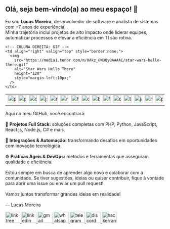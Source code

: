 <h2>Olá, seja bem-vindo(a) ao meu espaço! 👋</h2>

<p>
  Eu sou <strong>Lucas Moreira</strong>, desenvolvedor de software e analista de sistemas com +7 anos de experiência.<br>
  Minha trajetória inclui projetos de alto impacto onde liderar equipes, automatizar processos e elevar a eficiência em TI são rotina.
</p>

<!-- TABELA SEM BORDAS PARA ÍCONES (ESQ) + GIF (DIR) -->
<table width="100%" border="0" style="border:none; border-collapse:collapse;" cellpadding="0" cellspacing="0">
  <tr style="border:none;">
    <!-- COLUNA ESQUERDA: ÍCONES -->
    <td align="left" valign="top" style="border:none; white-space:nowrap;">
      <img src="https://cdn.jsdelivr.net/gh/devicons/devicon/icons/php/php-original.svg" alt="php" height="25" style="margin-right:4px;" />
      <img src="https://cdn.jsdelivr.net/gh/devicons/devicon/icons/python/python-original.svg" alt="python" height="25" style="margin-right:4px;" />
      <img src="https://cdn.jsdelivr.net/gh/devicons/devicon/icons/csharp/csharp-original.svg" alt="csharp" height="25" style="margin-right:4px;" />
      <img src="https://cdn.jsdelivr.net/gh/devicons/devicon/icons/javascript/javascript-original.svg" alt="js" height="25" style="margin-right:4px;" />
      <img src="https://cdn.jsdelivr.net/gh/devicons/devicon/icons/react/react-original.svg" alt="react" height="25" style="margin-right:4px;" />
      <img src="https://cdn.jsdelivr.net/gh/devicons/devicon/icons/nodejs/nodejs-original.svg" alt="nodejs" height="25" style="margin-right:4px;" />
      <img src="https://cdn.jsdelivr.net/gh/devicons/devicon/icons/html5/html5-original.svg" alt="html5" height="25" style="margin-right:4px;" />
      <img src="https://cdn.jsdelivr.net/gh/devicons/devicon/icons/css3/css3-original.svg" alt="css3" height="25" style="margin-right:4px;" />
      <img src="https://cdn.jsdelivr.net/gh/devicons/devicon/icons/bootstrap/bootstrap-original.svg" alt="bootstrap" height="25" style="margin-right:4px;" />
      <img src="https://cdn.jsdelivr.net/gh/devicons/devicon/icons/flask/flask-original.svg" alt="flask" height="25" style="margin-right:4px;" />
      <img src="https://cdn.jsdelivr.net/gh/devicons/devicon/icons/dotnetcore/dotnetcore-original.svg" alt="dotnetcore" height="25" style="margin-right:4px;" />
      <img src="https://cdn.jsdelivr.net/gh/devicons/devicon/icons/typescript/typescript-original.svg" alt="typescript" height="25" style="margin-right:4px;" />
      <img src="https://cdn.jsdelivr.net/gh/devicons/devicon/icons/java/java-original.svg" alt="java" height="25" style="margin-right:4px;" />
      <img src="https://cdn.jsdelivr.net/gh/devicons/devicon/icons/mysql/mysql-original.svg" alt="mysql" height="25" style="margin-right:4px;" />
      <img src="https://cdn.jsdelivr.net/gh/devicons/devicon/icons/postgresql/postgresql-original.svg" alt="postgresql" height="25" style="margin-right:4px;" />
      <img src="https://cdn.jsdelivr.net/gh/devicons/devicon/icons/git/git-original.svg" alt="git" height="25" style="margin-right:4px;" />
      <img src="https://cdn.jsdelivr.net/gh/devicons/devicon/icons/docker/docker-original.svg" alt="docker" height="25" style="margin-right:4px;" />
      <img src="https://cdn.jsdelivr.net/gh/devicons/devicon/icons/amazonwebservices/amazonwebservices-line-wordmark.svg" alt="aws" height="25" style="margin-right:4px;" />
      <img src="https://cdn.jsdelivr.net/gh/devicons/devicon/icons/azure/azure-original.svg" alt="azure" height="25" style="margin-right:4px;" />
    </td>

    <!-- COLUNA DIREITA: GIF -->
    <td align="right" valign="top" style="border:none;">
      <img 
        src="https://media1.tenor.com/m/0Akz_GWDQyQAAAAC/star-wars-hello-there.gif"
        alt="Star Wars Hello There"
        height="120"
        style="margin-left:10px;"
      />
    </td>
  </tr>
</table>

<p>
  Aqui no meu GitHub, você encontrará:<br><br>
  🚀 <strong>Projetos Full Stack:</strong> soluções completas com PHP, Python, JavaScript, React.js, Node.js, C# e mais.<br><br>
  🔌 <strong>Integrações & Automação:</strong> transformando desafios em oportunidades com inovação tecnológica.<br><br>
  ⚙️ <strong>Práticas Ágeis & DevOps:</strong> métodos e ferramentas que asseguram qualidade e eficiência.<br><br>
  Estou sempre em busca de aprender algo novo e colaborar com a comunidade. Se tiver sugestões, ideias ou quiser contribuir, fique à vontade para abrir uma issue ou enviar um pull request!<br><br>
  Vamos juntos transformar grandes ideias em realidade!  
  <br><br>— Lucas Moreira
</p>

<!-- SEUS LINKS DE CONTATO AQUI -->
<div>
  <a href="https://linktr.ee/seudomain">
    <img src="https://raw.githubusercontent.com/maurodesouza/profile-readme-generator/master/src/assets/icons/social/linktree/default.svg" width="47" height="35" alt="linktree logo" />
  </a>
  <a href="https://www.linkedin.com/in/lucasabmoreira/">
    <img src="https://raw.githubusercontent.com/maurodesouza/profile-readme-generator/master/src/assets/icons/social/linkedin/default.svg" width="47" height="35" alt="linkedin logo" />
  </a>
  <a href="mailto:lucasabmoreira@gmail.com">
    <img src="https://raw.githubusercontent.com/maurodesouza/profile-readme-generator/master/src/assets/icons/social/gmail/default.svg" width="47" height="35" alt="gmail logo" />
  </a>
  <a href="https://wa.me/5521996582217">
    <img src="https://raw.githubusercontent.com/maurodesouza/profile-readme-generator/master/src/assets/icons/social/whatsapp/default.svg" width="47" height="35" alt="whatsapp logo" />
  </a>
  <a href="https://t.me/yourtelegramusername">
    <img src="https://raw.githubusercontent.com/maurodesouza/profile-readme-generator/master/src/assets/icons/social/telegram/default.svg" width="47" height="35" alt="telegram logo" />
  </a>
  <a href="https://discordapp.com/users/yourdiscordid">
    <img src="https://raw.githubusercontent.com/maurodesouza/profile-readme-generator/master/src/assets/icons/social/discord/default.svg" width="47" height="35" alt="discord logo" />
  </a>
  <a href="https://www.hackerrank.com/yourusername">
    <img src="https://raw.githubusercontent.com/maurodesouza/profile-readme-generator/master/src/assets/icons/social/hackerrank/default.svg" width="47" height="35" alt="hackerrank logo" />
  </a>
</div>
